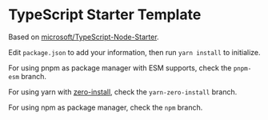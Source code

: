 # TypeScript Starter Template

Based on [microsoft/TypeScript-Node-Starter](https://github.com/microsoft/TypeScript-Node-Starter).

Edit `package.json` to add your information, then run `yarn install` to initialize.

For using pnpm as package manager with ESM supports, check the `pnpm-esm` branch.

For using yarn with [zero-install](https://yarnpkg.com/features/zero-installs), check the `yarn-zero-install` branch.

For using npm as package manager, check the `npm` branch.
